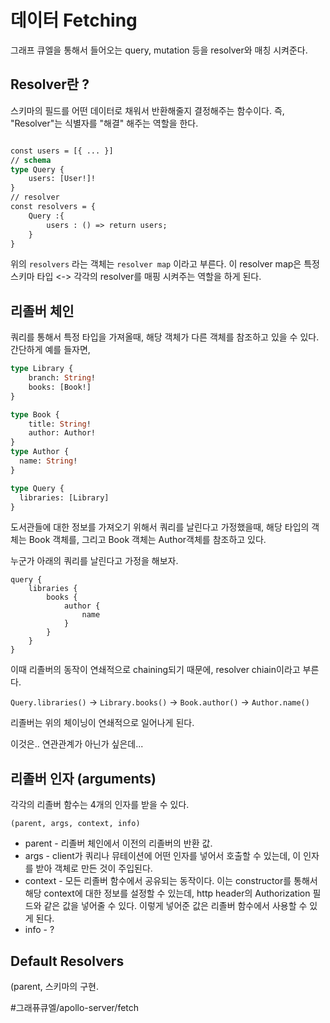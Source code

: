 # 데이터 Fetching
그래프 큐엘을 통해서 들어오는 query, mutation 등을 resolver와 매칭 시켜준다.



## Resolver란 ?
스키마의 필드를 어떤 데이터로 채워서 반환해줄지 결정해주는 함수이다. 즉, "Resolver"는 식별자를 "해결" 해주는 역할을 한다.

```graphql

const users = [{ ... }]
// schema
type Query { 
	users: [User!]!
}
// resolver
const resolvers = { 
	Query :{
		users : () => return users;
	}
}
```

위의 `resolvers` 라는 객체는 `resolver map` 이라고 부른다.  이 resolver map은 특정 스키마 타입 <-> 각각의 resolver를 매핑 시켜주는 역할을 하게 된다.




## 리졸버 체인

쿼리를 통해서 특정 타입을 가져올때, 해당 객체가 다른 객체를 참조하고 있을 수 있다. 간단하게 예를 들자면,

```graphql
type Library {
	branch: String!
	books: [Book!]
}

type Book {
	title: String!
	author: Author!
}
type Author {
  name: String!
}

type Query {
  libraries: [Library]
}
```

도서관들에 대한 정보를 가져오기 위해서 쿼리를 날린다고 가정했을때, 해당 타입의 객체는 Book 객체를, 그리고 Book 객체는 Author객체를 참조하고 있다.

누군가 아래의 쿼리를 날린다고 가정을 해보자.

```grapnel
query {
	libraries {
		books {
			author {
				name
			}
		}
	}
}
```

이때 리졸버의 동작이 연쇄적으로 chaining되기 때문에, resolver chiain이라고 부른다.

`Query.libraries()` -> `Library.books()`
->  `Book.author()` -> `Author.name()`

리졸버는 위의 체이닝이 연쇄적으로 일어나게 된다.

이것은.. 연관관계가 아닌가 싶은데...



## 리졸버 인자 (arguments)

각각의 리졸버 함수는 4개의 인자를 받을 수 있다.


`(parent, args, context, info)`

- parent - 리졸버 체인에서 이전의 리졸버의 반환 값.
- args - client가  쿼리나 뮤테이션에 어떤 인자를 넣어서 호출할 수 있는데, 이 인자를 받아 객체로 만든 것이 주입된다.
- context - 모든 리졸버 함수에서 공유되는 동작이다. 이는 constructor를 통해서 해당 context에 대한 정보를 설정할 수 있는데, http header의 Authorization 필드와 같은 값을 넣어줄 수 있다. 이렇게 넣어준 값은 리졸버 함수에서 사용할 수 있게 된다.
- info -  ?


## Default Resolvers



(parent,
스키마의 구현.

#그래퓨큐엘/apollo-server/fetch
